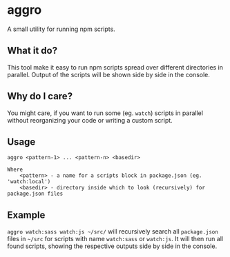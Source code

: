 # aggro

A small utility for running npm scripts.

## What it do?

This tool make it easy to run npm scripts spread over different directories in
parallel. Output of the scripts will be shown side by side in the console.

## Why do I care?

You might care, if you want to run some (eg. `watch`) scripts in parallel
without reorganizing your code or writing a custom script.

## Usage

    aggro <pattern-1> ... <pattern-n> <basedir>
    
    Where
        <pattern> - a name for a scripts block in package.json (eg. 'watch:local')
        <basedir> - directory inside which to look (recursively) for package.json files

## Example

`aggro watch:sass watch:js ~/src/` will recursively search all `package.json`
files in `~/src` for scripts with name `watch:sass` or `watch:js`. It will then
run all found scripts, showing the respective outputs side by side in the
console.
